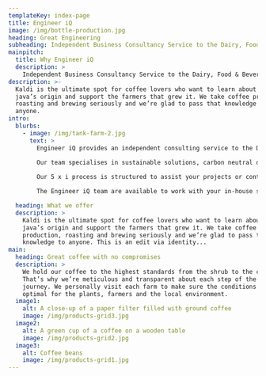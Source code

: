 ```yaml
---
templateKey: index-page
title: Engineer iQ
image: /img/bottle-production.jpg
heading: Great Engineering
subheading: Independent Business Consultancy Service to the Dairy, Food & Beverage Industry
mainpitch:
  title: Why Engineer iQ
  description: >
    Independent Business Consultancy Service to the Dairy, Food & Beverage Industry
description: >-
  Kaldi is the ultimate spot for coffee lovers who want to learn about their
  java’s origin and support the farmers that grew it. We take coffee production,
  roasting and brewing seriously and we’re glad to pass that knowledge to
  anyone.
intro:
  blurbs:
    - image: /img/tank-farm-2.jpg
      text: >
        Engineer iQ provides an independent consulting service to the Dairy, Food and Beverage Industry.
        
        Our team specialises in sustainable solutions, carbon neutral design and zero waste operation.

        Our 5 x i process is structured to assist your projects or continuous improvement initiatives and drive performance to best in class.

        The Engineer iQ team are available to work with your in-house staff or your established service providers for project and schedule management, hygienic design, process P&ID and 3D modelling, piping design, equipment specification, electrical design, automation and commissioning. 

  heading: What we offer
  description: >
    Kaldi is the ultimate spot for coffee lovers who want to learn about their
    java’s origin and support the farmers that grew it. We take coffee
    production, roasting and brewing seriously and we’re glad to pass that
    knowledge to anyone. This is an edit via identity...
main:
  heading: Great coffee with no compromises
  description: >
    We hold our coffee to the highest standards from the shrub to the cup.
    That’s why we’re meticulous and transparent about each step of the coffee’s
    journey. We personally visit each farm to make sure the conditions are
    optimal for the plants, farmers and the local environment.
  image1:
    alt: A close-up of a paper filter filled with ground coffee
    image: /img/products-grid3.jpg
  image2:
    alt: A green cup of a coffee on a wooden table
    image: /img/products-grid2.jpg
  image3:
    alt: Coffee beans
    image: /img/products-grid1.jpg
---
```

